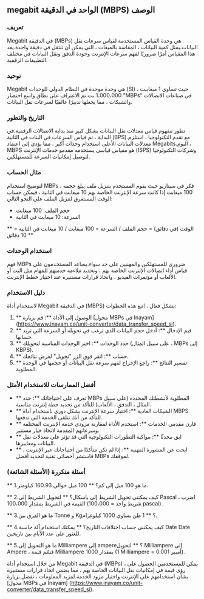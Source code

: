 ## megabit الواحد في الدقيقة (MBPS) الوصف

### تعريف
Megabit في الدقيقة (MBPs) هي وحدة القياس المستخدمة لقياس سرعات نقل البيانات.يمثل كمية البيانات ، المقاسة بالميغات ، التي يمكن أن تنتقل في دقيقة واحدة.يعد هذا المقياس أمرًا ضروريًا لفهم سرعات الإنترنت وجودة الدفق ونقل البيانات في مختلف التطبيقات الرقمية.

### توحيد
Megabit هي وحدة موحدة في النظام الدولي للوحدات (SI) ، حيث تساوي 1 ميغابيت 1،000،000 بت.تم الاعتراف على نطاق واسع اختصار "MBPs" في صناعات الاتصالات والشبكات ، مما يجعلها تدبيرًا عالميًا لسرعات نقل البيانات.

### التاريخ والتطور
تطور مفهوم قياس معدلات نقل البيانات بشكل كبير منذ بداية الاتصالات الرقمية.في البداية ، تم قياس السرعات في البتات في الثانية (BPS).مع تقدم التكنولوجيا ، استلزم معدلات البيانات الأعلى استخدام وحدات أكبر ، مما يؤدي إلى اعتماد Megabits.اليوم ، MBPS هو مقياس قياسي يستخدمه مقدمو خدمات الإنترنت (ISPS) وشركات التكنولوجيا لتوصيل إمكانيات السرعة للمستهلكين.

### مثال الحساب
لتوضيح استخدام MBPs ، فكر في سيناريو حيث يقوم المستخدم بتنزيل ملف يبلغ حجمه 100 ميغابت.إذا كانت سرعة الإنترنت الخاصة بهم 10 ميغابت في الثانية ، فيمكن حساب الوقت المستغرق لتنزيل الملف على النحو التالي:

- حجم الملف: 100 ميغابت
- السرعة: 10 ميغابت في الثانية

** الوقت (في دقائق) = حجم الملف / السرعة = 100 ميغابت / 10 ميغابت في الثانية = 10 دقائق **

### استخدام الوحدات
فهم MBPs ضروري للمستهلكين والمهنيين على حد سواء.يساعد المستخدمون على قياس أداء اتصالات الإنترنت الخاصة بهم ، وتحديد ملاءمة خدمتهم للمهام مثل البث أو الألعاب أو مؤتمرات الفيديو ، واتخاذ قرارات مستنيرة عند اختيار خطط الإنترنت.

### دليل الاستخدام
لاستخدام أداة Megabit في الدقيقة (MBPS) بشكل فعال ، اتبع هذه الخطوات:

1. ** الوصول إلى الأداة **: قم بزيارة [محول MBPs في Inayam] (https://www.inayam.co/unit-converter/data_transfer_speed_si).
2. ** قيم الإدخال **: أدخل حجم البيانات الذي ترغب في تحويله أو السرعة التي تريد حسابها.
3. ** حدد الوحدات **: اختر الوحدات المناسبة لتحويلك (على سبيل المثال ، MBPs إلى KBPS).
4. ** حساب **: انقر فوق الزر "تحويل" لعرض نتائجك.
5. ** تفسير النتائج **: راجع الإخراج لفهم سرعة نقل البيانات أو حجمها في الوحدة المطلوبة.

### أفضل الممارسات للاستخدام الأمثل
- ** تعرف على احتياجاتك **: حدد MBPs المطلوبة لأنشطتك المحددة (على سبيل المثال ، التدفق ، الألعاب) للتأكد من تحديد خطة إنترنت مناسبة.
- ** الشيكات العادية **: اختبار سرعة الإنترنت بشكل دوري باستخدام أداة MBPS للتأكد من أنك تتلقى الخدمة التي تدفعها.
- ** قارن مقدمي الخدمات **: استخدم الأداة لمقارنة مزودي خدمة الإنترنت المختلفة وسرعاتهم المقدمة لاتخاذ خيار مستنير.
- ** ابق محدثًا **: مواكبة التطورات التكنولوجية التي قد تؤثر على معدلات نقل البيانات ومعاييرها.
- ** ابحث عن المشورة المهنية **: إذا لم تكن متأكدًا من احتياجاتك عبر الإنترنت ، فاستشر أخصائي تقنية لتحديد أفضل MBPs لموقفك.

### أسئلة متكررة (الأسئلة الشائعة)

** 1.ما هو 100 ميل إلى كم؟ **
100 ميل حوالي 160.93 كيلومتر.

** 2.كيف يمكنني تحويل الشريط إلى باسكال؟ **
لتحويل الشريط إلى Pascal ، اضرب القيمة في الشريط بمقدار 100،000 (شريط واحد = 100،000 pascal).

** 3.ما هو الفرق بين Tonne و Kg؟ **
1 طن يساوي 1000 كيلوغرام.

** 4.كيف يمكنني حساب اختلافات التاريخ؟ **
يمكنك استخدام آلة حاسبة Date Date للعثور على عدد الأيام بين تاريخين.

** 5.ما هو التحويل إلى Milliampere إلى ampere؟ **
لتحويل Milliampere إلى Ampere ، قسّم قيمة Milliampere بمقدار 1000 (1 Milliampere = 0.001 أمبير).

من خلال استخدام أداة Megabit في الدقيقة (MBPs) ، يمكن للمستخدمين الحصول على رؤى قيمة في إمكانيات نقل البيانات الخاصة بهم ، مما يضمن اتخاذ قرارات مستنيرة بشأن استخدامهم على الإنترنت واختيار مزود الخدمة.لمزيد المعلومات ، تفضل بزيارة [محول MBPs في Inayam] (https://www.inayam.co/unit-converter/data_transfer_speed_si).
